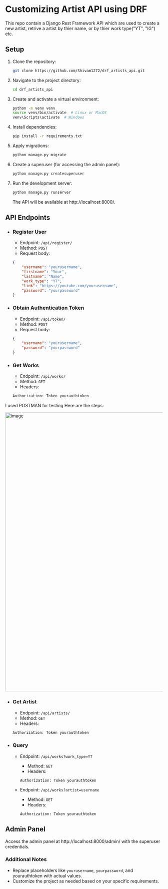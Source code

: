 
# Customizing Artist API using DRF

This repo contain a Django Rest Framework API which are used to create a new artist, retrive a artist by thier name, or by thier work type("YT", "IG") etc.

## Setup

1. Clone the repository:

    ```bash
    git clone https://github.com/Shivam1272/drf_artists_api.git
    ```

2. Navigate to the project directory:

    ```bash
    cd drf_artists_api
    ```

3. Create and activate a virtual environment:

    ```bash
    python -m venv venv
    source venv/bin/activate  # Linux or MacOS
    venv\Scripts\activate  # Windows
    ```

4. Install dependencies:

    ```bash
    pip install -r requirements.txt
    ```

5. Apply migrations:

    ```bash
    python manage.py migrate
    ```

6. Create a superuser (for accessing the admin panel):

    ```bash
    python manage.py createsuperuser
    ```

7. Run the development server:

    ```bash
    python manage.py runserver
    ```

    The API will be available at http://localhost:8000/.

## API Endpoints

- ### Register User
  - Endpoint: `/api/register/`
  - Method: `POST`
  - Request body:

  ```json
  {
      "username": "yourusername",
      "firstname": "Your",
      "lastname": "Name",
      "work_type": "YT",
      "link": "https://youtube.com/yourusername",
      "password": "yourpassword"
  }
  ```
  
- ### Obtain Authentication Token
  - Endpoint: `/api/token/`
  - Method: `POST`
  - Request body:
  ```json
  {
      "username": "yourusername",
      "password": "yourpassword"
  }
  ```
  
- ### Get Works
  - Endpoint: `/api/works/`
  - Method: `GET`
  - Headers:
  ```bash
  Authorization: Token yourauthtoken
  ```
 I used POSTMAN for testing Here are the steps:

<img width="892" alt="image" src="https://github.com/Shivam1272/drf_artists_api/assets/96972819/f436038a-631b-436b-b580-3743d8ae8a75">

- ### Get Artist
  - Endpoint: `/api/artists/`
  - Method: `GET`
  - Headers:
  ```bash
  Authorization: Token yourauthtoken
  ```

- ### Query

  * Endpoint: `/api/works?work_type=YT`
      - Method: `GET`
      - Headers:
  
      ```plaintext
      Authorization: Token yourauthtoken
      ```
  
  * Endpoint: `/api/works?artist=username`
      - Method: `GET`
      - Headers:
  
      ```plaintext
      Authorization: Token yourauthtoken
      ```

## Admin Panel

Access the admin panel at http://localhost:8000/admin/ with the superuser credentials.


### Additional Notes
- Replace placeholders like `yourusername`, `yourpassword`, and yourauthtoken with actual values.
- Customize the project as needed based on your specific requirements.
